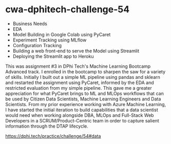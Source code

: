 # cwa-dphitech-challenge-54
* Business Needs
* EDA
* Model Building in Google Colab using PyCaret
* Experiment Tracking using MLflow
* Configuration Tracking
* Building a web front-end to serve the Model using Streamlit
* Deploying the Streamlit app to Heroku

This was assignment #3 in DPhi Tech's Machine Learning Bootcamp Advanced track. I enrolled in the bootcamp to sharpen the saw for a variety of skills.
Initially I built out a simple ML pipeline using pandas and sklearn and restarted the assignment using PyCaret, informed by the EDA and restricted evaluation
from my simple pipeline. This gave me a greater appreciation for what PyCaret brings to ML and MLOps workflows that can be used by Citizen Data Scientists, Machine Learning Engineers and Data Scientists.
From my prior experience working with Azure Machine Learning, I have started the initial iteration to build capabilities that a data scientist would need
when working alongside DBA, MLOps and Full-Stack Web Developers in a SCRUM/Product-Centric team in order to capture salient information through the DTAP lifecycle.


https://dphi.tech/practice/challenge/54#data
